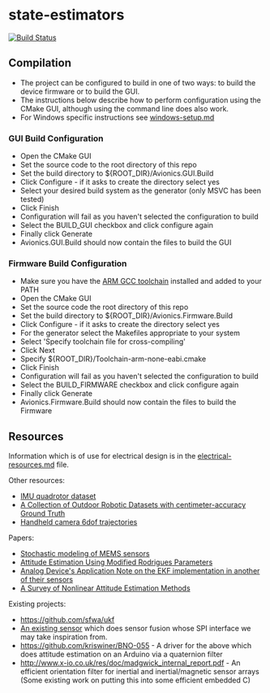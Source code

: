 # state-estimators

[![Build Status](https://travis-ci.org/cuspaceflight/state-estimators.svg)](https://travis-ci.org/cuspaceflight/state-estimators)

## Compilation

* The project can be configured to build in one of two ways: to build the device firmware or to build the GUI.
* The instructions below describe how to perform configuration using the CMake GUI, although using the command line does also work.
* For Windows specific instructions see [windows-setup.md](Documents/windows-setup.md)

### GUI Build Configuration

* Open the CMake GUI
* Set the source code to the root directory of this repo
* Set the build directory to ${ROOT_DIR}/Avionics.GUI.Build
* Click Configure - if it asks to create the directory select yes
* Select your desired build system as the generator (only MSVC has been tested)
* Click Finish
* Configuration will fail as you haven't selected the configuration to build
* Select the BUILD_GUI checkbox and click configure again
* Finally click Generate
* Avionics.GUI.Build should now contain the files to build the GUI

### Firmware Build Configuration

* Make sure you have the [ARM GCC toolchain](https://launchpad.net/gcc-arm-embedded) installed and added to your PATH
* Open the CMake GUI
* Set the source code the root directory of this repo
* Set the build directory to ${ROOT_DIR}/Avionics.Firmware.Build
* Click Configure - if it asks to create the directory select yes
* For the generator select the Makefiles appropriate to your system
* Select 'Specify toolchain file for cross-compiling'
* Click Next
* Specify ${ROOT_DIR}/Toolchain-arm-none-eabi.cmake
* Click Finish
* Configuration will fail as you haven't selected the configuration to build
* Select the BUILD_FIRMWARE checkbox and click configure again
* Finally click Generate
* Avionics.Firmware.Build should now contain the files to build the Firmware

## Resources

Information which is of use for electrical design is in the [electrical-resources.md](Documents/electrical-resources.md) file.

Other resources:

* [IMU quadrotor dataset](http://www.sfly.org/mav-datasets)
* [A Collection of Outdoor Robotic Datasets with centimeter-accuracy Ground Truth](http://www.mrpt.org/malaga_dataset_2009)
* [Handheld camera 6dof trajectories](http://webdav.is.mpg.de/pixel/benchmark4camerashake/)

Papers:

* [Stochastic modeling of MEMS sensors](http://www.cit.iit.bas.bg/cit_2010/v10-2/31-40.pdf)
* [Attitude Estimation Using Modified Rodrigues Parameters](http://ntrs.nasa.gov/archive/nasa/casi.ntrs.nasa.gov/19960035754.pdf)
* [Analog Device's Application Note on the EKF implementation in another of their sensors](http://www.analog.com/media/en/technical-documentation/application-notes/AN-1157.pdf)
* [A Survey of Nonlinear Attitude Estimation Methods](http://ancs.eng.buffalo.edu/pdf/ancs_papers/2007/att_survey07.pdf)

Existing projects:

* https://github.com/sfwa/ukf
* [An existing sensor](https://www.bosch-sensortec.com/en/homepage/products_3/sensor_hubs/iot_solutions/bno055_1/bno055_4) which does sensor fusion whose SPI interface we may take inspiration from.
* https://github.com/kriswiner/BNO-055 - A driver for the above which does
    attitude estimation on an Arduino via a quaternion filter
* http://www.x-io.co.uk/res/doc/madgwick_internal_report.pdf - An efficient
    orientation filter for inertial and inertial/magnetic sensor arrays (Some
    existing work on putting this into some efficient embedded C)
